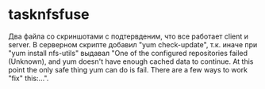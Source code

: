# tasknfsfuse
Два файла со скриншотами с подтервденим, что все работает client и server.
В серверном скрипте добавил "yum check-update", т.к. иначе при "yum install nfs-utils"  выдавал "One of the configured repositories failed (Unknown),  and yum doesn't have enough cached data to continue. At this point the only  safe thing yum can do is fail. There are a few ways to work "fix" this:...".
